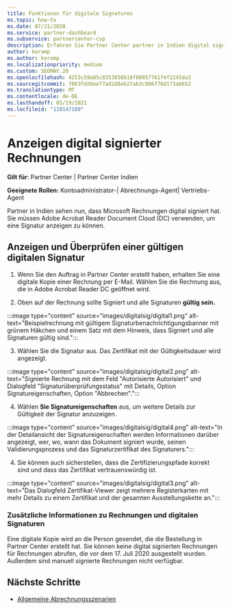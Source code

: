 ```yaml
---
title: Funktionen für digitale Signaturen
ms.topic: how-to
ms.date: 07/21/2020
ms.service: partner-dashboard
ms.subservice: partnercenter-csp
description: Erfahren Sie Partner Center partner in Indien digital signierte Rechnungen anzeigen und digitale Kopien von Rechnungen für aufträge erhalten können, die in Partner Center.
author: keramp
ms.author: keramp
ms.localizationpriority: medium
ms.custom: SEOMAY.20
ms.openlocfilehash: 4253c59a85c8353856b16f60957761f4f2245da3
ms.sourcegitcommit: 7063fdddee77ad2d8e627ab3c806f76d173ab652
ms.translationtype: MT
ms.contentlocale: de-DE
ms.lasthandoff: 05/19/2021
ms.locfileid: "110147189"
---
```

# <a name="view-digitally-signed-invoices"></a>Anzeigen digital signierter Rechnungen

**Gilt für**: Partner Center | Partner Center Indien

**Geeignete Rollen:** Kontoadministrator-| Abrechnungs-Agent| Vertriebs-Agent

Partner in Indien sehen nun, dass Microsoft Rechnungen digital signiert hat. Sie müssen Adobe Acrobat Reader Document Cloud (DC) verwenden, um eine Signatur anzeigen zu können.

## <a name="how-to-view-and-insure-a-valid-digital-signature"></a>Anzeigen und Überprüfen einer gültigen digitalen Signatur


1. Wenn Sie den Auftrag in Partner Center erstellt haben, erhalten Sie eine digitale Kopie einer Rechnung per E-Mail. Wählen Sie die Rechnung aus, die in Adobe Acrobat Reader DC geöffnet wird.


2. Oben auf der Rechnung sollte Signiert und alle Signaturen **gültig sein.**
 
 :::image type="content" source="images/digitalsig/digital1.png" alt-text="Beispielrechnung mit gültigem Signaturbenachrichtigungsbanner mit grünem Häkchen und einem Satz mit dem Hinweis, dass Signiert und alle Signaturen gültig sind.":::

3. Wählen Sie die Signatur aus. Das Zertifikat mit der Gültigkeitsdauer wird angezeigt.

:::image type="content" source="images/digitalsig/digital2.png" alt-text="Signierte Rechnung mit dem Feld &quot;Autorisierte Autorisiert&quot; und Dialogfeld &quot;Signaturüberprüfungsstatus&quot; mit Details, Option Signatureigenschaften, Option &quot;Abbrechen&quot;."::: 

4. Wählen **Sie Signatureigenschaften** aus, um weitere Details zur Gültigkeit der Signatur anzuzeigen.

:::image type="content" source="images/digitalsig/digital4.png" alt-text="In der Detailansicht der Signatureigenschaften werden Informationen darüber angezeigt, wer, wo, wann das Dokument signiert wurde, seinen Validierungsprozess und das Signaturzertifikat des Signaturers."::: 

4. Sie können auch sicherstellen, dass die Zertifizierungspfade korrekt sind und dass das Zertifikat vertrauenswürdig ist.

 :::image type="content" source="images/digitalsig/digital3.png" alt-text="Das Dialogfeld Zertifikat-Viewer zeigt mehrere Registerkarten mit mehr Details zu einem Zertifikat und der gesamten Ausstellungskette an.":::

### <a name="additional-information-on-invoices-and-digital-signatures"></a>Zusätzliche Informationen zu Rechnungen und digitalen Signaturen

Eine digitale Kopie wird an die Person gesendet, die die Bestellung in Partner Center erstellt hat. Sie können keine digital signierten Rechnungen für Rechnungen abrufen, die vor dem 17. Juli 2020 ausgestellt wurden. Außerdem sind manuell signierte Rechnungen nicht verfügbar.

## <a name="next-steps"></a>Nächste Schritte

- [Allgemeine Abrechnungsszenarien](common-billing-scenarios.md)
